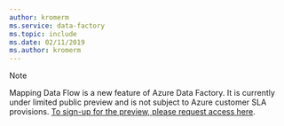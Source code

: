 ```yaml
---
author: kromerm
ms.service: data-factory
ms.topic: include
ms.date: 02/11/2019
ms.author: kromerm
---
```


> [!NOTE] 
> Mapping Data Flow is a new feature of Azure Data Factory. It is currently under limited public preview and is not subject to Azure customer SLA provisions. [To sign-up for the preview, please request access here](https://aka.ms/dataflowpreview).
